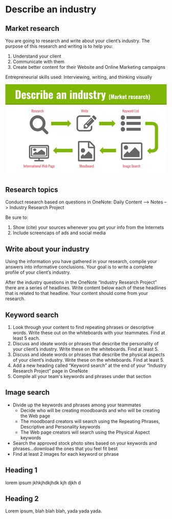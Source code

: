 # Describe an industry #
## Market research ##

You are going to research and write about your client’s industry. The purpose of this research and writing is to help you: 
1. Understand your client
2. Communicate with them
3. Create better content for their Website and Online Marketing campaigns

Entrepreneurial skills used: Interviewing, writing, and thinking visually 

![alt text](images/OMWEB-wk15-industry-research_project-flow.png "Industry Research Project flow")


## Research topics ##
Conduct research based on questions in OneNote:
Daily Content –> Notes –> Industry Research Project

Be sure to:
1. Show (cite) your sources whenever you get your info from the Internets
2. Include screencaps of ads and social media

## Write about your industry ##
Using the information you have gathered in your research, compile your answers into informative conclusions. Your goal is to write a complete profile of your client’s industry. 

After the industry questions in the OneNote “Industry Research Project” there are a series of headlines. Write content below each of these headlines that is related to that headline. Your content should come from your research.

## Keyword search ##

1. Look through your content to find repeating phrases or descriptive words. Write these out on the whiteboards with your teammates. Find at least 5 each. 
2. Discuss and ideate words or phrases that describe the personality of your client’s industry. Write these on the whiteboards. Find at least 5.
3. Discuss and ideate words or phrases that describe the physical aspects of your client’s industry. Write these on the whiteboards. Find at least 5.
4. Add a new heading called “Keyword search” at the end of your “Industry Research Project” page in OneNote  
5. Compile all your team's keywords and phrases under that section


## Image search ##
- Divide up the keywords and phrases among your teammates
  - Decide who will be creating moodboards and who will be creating the Web page
  - The moodboard creators will search using the Repeating Phrases, Descriptive and Personality keywords
  - The Web page creators will search using the Physical Aspect keywords
- Search the approved stock photo sites based on your keywords and phrases...download the ones that you feel fit best
- Find at least 2 images for each keyword or phrase


<section class="Myrow">
  <div class="Mycolumn">

  <h2>Heading 1</h2>
  <p>lorem ipsum jkhkjhdkjhdk kjh djkh d</p>

  </div>
  
  <div class="Mycolumn">
  <h2>Heading 2</h2>
  <p>Lorem ipsum, blah blah blah, yada yada yada.</p>

  </div>
</section>
